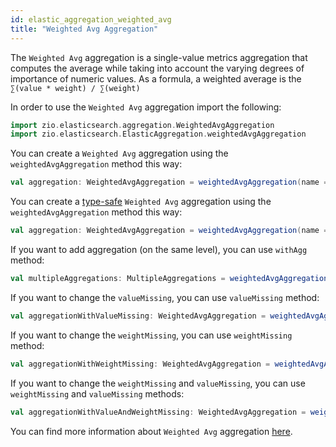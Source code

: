 ```yaml
---
id: elastic_aggregation_weighted_avg
title: "Weighted Avg Aggregation"
---
```


The `Weighted Avg` aggregation is a single-value metrics aggregation that computes the average while taking into account the varying degrees of importance of numeric values. As a formula, a weighted average is the `∑(value * weight) / ∑(weight)`

In order to use the `Weighted Avg` aggregation import the following:
```scala
import zio.elasticsearch.aggregation.WeightedAvgAggregation
import zio.elasticsearch.ElasticAggregation.weightedAvgAggregation
```

You can create a `Weighted Avg` aggregation using the `weightedAvgAggregation` method this way:
```scala
val aggregation: WeightedAvgAggregation = weightedAvgAggregation(name = "weightedAvgAggregation", valueField = "doubleField", weightField = "intField")
```

You can create a [type-safe](https://lambdaworks.github.io/zio-elasticsearch/overview/overview_zio_prelude_schema) `Weighted Avg` aggregation using the `weightedAvgAggregation` method this way:
```scala
val aggregation: WeightedAvgAggregation = weightedAvgAggregation(name = "weightedAvgAggregation", valueField = Document.doubleField, weightField = Document.intField)
```

If you want to add aggregation (on the same level), you can use `withAgg` method:
```scala
val multipleAggregations: MultipleAggregations = weightedAvgAggregation(name = "weightedAvgAggregation", valueField = Document.intField, weightField = Document.doubleField).withAgg(weightedAvgAggregation(name = "weightedAvgAggregation2", valueField = Document.doubleField, weightField = Document.intField))
```

If you want to change the `valueMissing`, you can use `valueMissing` method:
```scala
val aggregationWithValueMissing: WeightedAvgAggregation = weightedAvgAggregation(name = "weightedAvgAggregation", field = Document.intField).valueMissing(10.0)
```

If you want to change the `weightMissing`, you can use `weightMissing` method:
```scala
val aggregationWithWeightMissing: WeightedAvgAggregation = weightedAvgAggregation(name = "weightedAvgAggregation", field = Document.intField).weightMissing(5.0)
```

If you want to change the `weightMissing` and `valueMissing`, you can use `weightMissing` and `valueMissing` methods:
```scala
val aggregationWithValueAndWeightMissing: WeightedAvgAggregation = weightedAvgAggregation(name = "weightedAvgAggregation", field = Document.intField).weightMissing(10.0).valueMissing(5.0)
```

You can find more information about `Weighted Avg` aggregation [here](https://www.elastic.co/guide/en/elasticsearch/reference/current/search-aggregations-metrics-weight-avg-aggregation.html).
